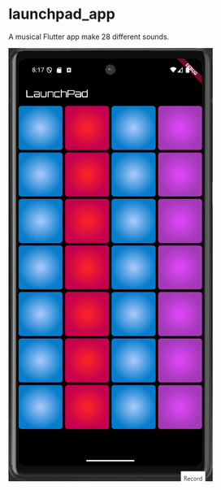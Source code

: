 # launchpad_app

A musical Flutter app make 28 different sounds.

![Animation.gif](images%2FAnimation.gif)
